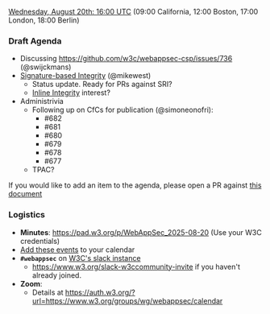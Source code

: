 [Wednesday, August 20th: 16:00 UTC](https://www.timeanddate.com/worldclock/fixedtime.html?iso=202508120T1600) (09:00 California, 12:00 Boston, 17:00 London, 18:00 Berlin)

### Draft Agenda

* Discussing https://github.com/w3c/webappsec-csp/issues/736 (@swijckmans)
* [Signature-based Integrity](https://wicg.github.io/signature-based-sri) (@mikewest)
  * Status update. Ready for PRs against SRI?
  * [Inline Integrity](https://mikewest.github.io/inline-integrity/) interest?
* Administrivia
  * Following up on CfCs for publication (@simoneonofri):
    * #682 
    * #681 
    * #680 
    * #679 
    * #678 
    * #677 
  * TPAC?

If you would like to add an item to the agenda, please open a PR against [this document](https://github.com/w3c/webappsec/blob/main/meetings/2025/2025-08-20-agenda.md)

### Logistics

*   **Minutes**: <https://pad.w3.org/p/WebAppSec_2025-08-20> (Use your W3C credentials)
*   [Add these events](https://www.w3.org/groups/wg/webappsec/calendar#export) to your calendar
*   **`#webappsec`** on [W3C's slack instance](https://w3ccommunity.slack.com/)
    * <https://www.w3.org/slack-w3ccommunity-invite> if you haven't already joined.
*   **Zoom**:
    * Details at <https://auth.w3.org/?url=https://www.w3.org/groups/wg/webappsec/calendar>
